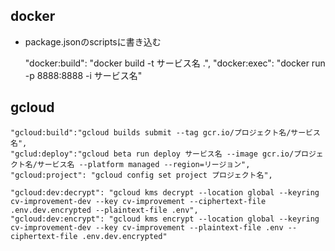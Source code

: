 ## docker

- package.jsonのscriptsに書き込む

    "docker:build": "docker build -t サービス名 .",
    "docker:exec": "docker run -p 8888:8888 -i サービス名"

## gcloud

    "gcloud:build":"gcloud builds submit --tag gcr.io/プロジェクト名/サービス名",
    "gclud:deploy":"gcloud beta run deploy サービス名 --image gcr.io/プロジェクト名/サービス名 --platform managed --region=リージョン",
    "gcloud:project": "gcloud config set project プロジェクト名",

    "gcloud:dev:decrypt": "gcloud kms decrypt --location global --keyring cv-improvement-dev --key cv-improvement --ciphertext-file .env.dev.encrypted --plaintext-file .env",
    "gcloud:dev:encrypt": "gcloud kms encrypt --location global --keyring cv-improvement-dev --key cv-improvement --plaintext-file .env --ciphertext-file .env.dev.encrypted"
